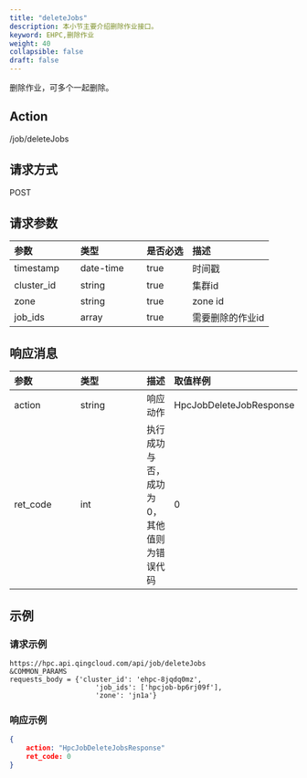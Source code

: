 ```yaml
---
title: "deleteJobs"
description: 本小节主要介绍删除作业接口。 
keyword: EHPC,删除作业
weight: 40
collapsible: false
draft: false
---
```


删除作业，可多个一起删除。

## Action

/job/deleteJobs

## 请求方式

POST

## 请求参数

| <span style="display:inline-block;width:100px">参数</span> | <span style="display:inline-block;width:100px">类型</span> | 是否必选 | 描述             |
| :--------------------------------------------------------- | :--------------------------------------------------------- | -------- | :--------------- |
| timestamp                                                  | date-time                                                  | true     | 时间戳           |
| cluster_id                                                 | string                                                     | true     | 集群id           |
| zone                                                       | string                                                     | true     | zone id          |
| job_ids                                                    | array                                                      | true     | 需要删除的作业id |

## 响应消息

| <span style="display:inline-block;width:100px">参数</span> | <span style="display:inline-block;width:100px">类型</span> | 描述                                      | 取值样例                |
| :--------------------------------------------------------- | :--------------------------------------------------------- | ----------------------------------------- | :---------------------- |
| action                                                     | string                                                     | 响应动作                                  | HpcJobDeleteJobResponse |
| ret_code                                                   | int                                                        | 执行成功与否，成功为0，其他值则为错误代码 | 0                       |

## 示例

### 请求示例

```url
https://hpc.api.qingcloud.com/api/job/deleteJobs
&COMMON_PARAMS
requests_body = {'cluster_id': 'ehpc-8jqdq0mz',
                     'job_ids': ['hpcjob-bp6rj09f'],
                     'zone': 'jn1a'}
```

### 响应示例

```json
{
	action: "HpcJobDeleteJobsResponse"
	ret_code: 0
}
```
